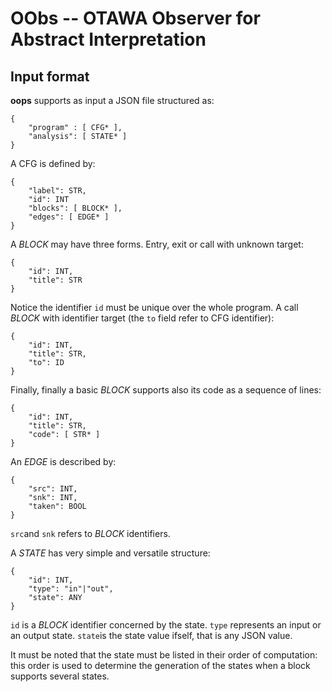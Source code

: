 # OObs -- OTAWA Observer for Abstract Interpretation

## Input format

__oops__ supports as input a JSON file structured as:

```
{
	"program" : [ CFG* ],
	"analysis": [ STATE* ]
}
```
A CFG is defined by:
```
{
	"label": STR,
	"id": INT
	"blocks": [ BLOCK* ],
	"edges": [ EDGE* ]
}
```

A _BLOCK_ may have three forms. Entry, exit or call with unknown target:
```
{
	"id": INT,
	"title": STR
}
```
Notice the identifier `id` must be unique over the whole program.
A call _BLOCK_ with identifier target (the `to` field refer to CFG identifier):
```
{
	"id": INT,
	"title": STR,
	"to": ID
}
```
Finally, finally a basic _BLOCK_ supports also its code as a sequence of lines:
```
{
	"id": INT,
	"title": STR,
	"code": [ STR* ]
}
```

An _EDGE_ is described by:
```
{
	"src": INT,
	"snk": INT,
	"taken": BOOL
}
```
`src`and `snk` refers to _BLOCK_ identifiers.

A _STATE_ has very simple and versatile structure:
```
{
	"id": INT,
	"type": "in"|"out",
	"state": ANY
}
```
`id` is a _BLOCK_ identifier concerned by the state. `type` represents
an input or an output state. `state`is the state value ifself, that is
any JSON value.

It must be noted that the state must be listed in their order of computation:
this order is used to determine the generation of the states when a block
supports several states.
